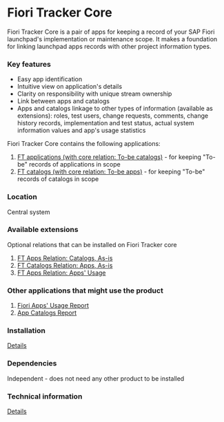 # Fiori Tracker Core

Fiori Tracker Core is a pair of apps for keeping a record of your SAP Fiori launchpad's implementation or maintenance scope. It makes a foundation for linking launchpad apps records with other project information types.

### Key features
- Easy app identification 
- Intuitive view on application's details 
- Clarity on responsibility with unique stream ownership
- Link between apps and catalogs
- Apps and catalogs linkage to other types of information (available as extensions): roles, test users, change requests, comments, change history records, implementation and test status, actual system information values and app's usage statistics

Fiori Tracker Core contains the following applications:  
1. [FT applications (with core relation: To-be catalogs)](core/SPS02/apps.md) - for keeping "To-be" records of applications in scope
2. [FT catalogs (with core relation: To-be apps)](core/SPS02/cats.md) - for keeping "To-be" records of catalogs in scope

### Location
Central system

### Available extensions
Optional relations that can be installed on Fiori Tracker core
1. [FT Apps Relation: Catalogs, As-is](ft-apps-rel-catalogs-asis/FPS01/main.md)
2. [FT Catalogs Relation: Apps, As-is](ft-cats-rel-apps-asis/FPS01/main.md)
3. [FT Apps Relation: Apps' Usage](ft-apps-rel-appsusage/FPS01/main.md)

### Other applications that might use the product
1. [Fiori Apps' Usage Report](fa/FPS01/main.md)
2. [App Catalogs Report](ac/FPS01/main.md)

### Installation 
[Details](core/SPS02/inst.md)

### Dependencies
Independent - does not need any other product to be installed

### Technical information
[Details](core/SPS02/tech.md) 
